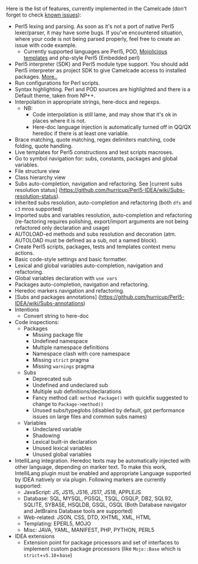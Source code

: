 Here is the list of features, currently implemented in the Camelcade (don't forget to check [known issues](https://github.com/hurricup/Perl5-IDEA/wiki/Known-issues)):

* Perl5 lexing and parsing. As soon as it's not a port of native Perl5 lexer/parser, it may have some bugs. If you've encountered situation, where your code is not being parsed properly, feel free to create an issue with code example. 
  * Currently supported languages are Perl5, POD, [Mojolicious templates](https://github.com/hurricup/Perl5-IDEA/wiki/Mojolicious-support) and php-style Perl5 (Embedded perl)
* Perl5 interpreter (SDK) and Perl5 module type support. You should add Perl5 interpreter as project SDK to give Camelcade access to installed packages. [More..](https://github.com/hurricup/Perl5-IDEA/wiki/Getting-started)
* Run configurations for Perl scripts.
* Syntax highlighting. Perl and POD sources are highlighted and there is a Default theme, taken from NP++. 
* Interpolation in appropriate strings, here-docs and regexps.
  * NB:
    * Code interpolation is still lame, and may show that it's ok in places where it is not.
    * Here-doc language injection is automatically turned off in QQ/QX heredoc if there is at least one variable.
* Brace matching, quote matching, regex delimiters matching, code folding, quote handling.
* Live templates for Perl5 constructions and test scripts macroses.
* Go to symbol navigation for: subs, constants, packages and global variables.
* File structure view
* Class hierarchy view
* Subs auto-completion, navigation and refactoring. See [current subs resolution status] (https://github.com/hurricup/Perl5-IDEA/wiki/Subs-resolution-status).
* Inherited subs resolution, auto-completion and refactoring (both `dfs` and `c3` mros supported)
* Imported subs and variables resolution, auto-completion and refactoring (re-factoring requires polishing, export/import arguments are not being refactored only declaration and usage)
* AUTOLOAD-ed methods and subs resolution and decoration (atm. AUTOLOAD must be defined as a sub, not a named block).
* Create Perl5 scripts, packages, tests and templates context menu actions.
* Basic code-style settings and basic formatter.
* Lexical and global variables auto-completion, navigation and refactoring.
* Global variables declaration with `use vars`
* Packages auto-completion, navigation and refactoring.
* Heredoc markers navigation and refactoring.
* [Subs and packages annotations] (https://github.com/hurricup/Perl5-IDEA/wiki/Subs-annotations)
* Intentions 
  * Convert string to here-doc
* Code inspections: 
  * Packages
    * Missing package file
    * Undefined namespace
    * Multiple namespace definitions
    * Namespace clash with core namespace
    * Missing `strict` pragma
    * Missing `warnings` pragma
  * Subs
    * Deprecated sub
    * Undefined and undeclared sub 
    * Multiple sub definitions/declarations
    * Fancy method call: `method Package()` with quickfix suggested to change to `Package->method()`
    * Unused subs/typeglobs (disabled by default, got performance issues on large files and common subs names)
  * Variables
    * Undeclared variable
    * Shadowing
    * Lexical built-in declaration
    * Unused lexical variables 
    * Unused global variables 
* IntelliLang integration. Heredoc texts may be automatically injected with other language, depending on marker text. To make this work, IntelliLang plugin must be enabled and appropriate Language supported by IDEA natively or via plugin. Following markers are currently supported:
  * JavaScript: JS, JS15, JS16, JS17, JS18, APPLEJS
  * Database: SQL, MYSQL, PGSQL, TSQL, OSQLP, DB2, SQL92, SQLITE, SYBASE, HSQLDB, GSQL, OSQL (Both Database navigator and JetBrains Database tools are supported)
  * Web-related: JSON, CSS, DTD, XHTML, XML, HTML
  * Templating: EPERL5, MOJO
  * Misc: JAVA, YAML, MANIFEST, PHP, PYTHON, PERL5
* IDEA extensions
  * Extension point for package processors and set of interfaces to implement custom package processors (like `Mojo::Base` which is `strict`+`v5.10`+`base`)